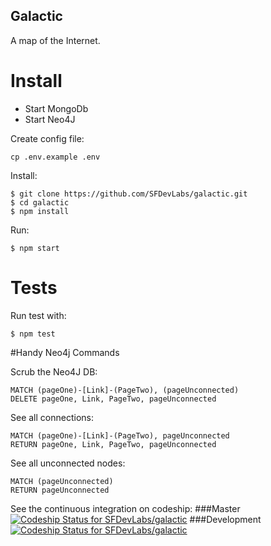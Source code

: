 
## Galactic

A map of the Internet.

# Install

 - Start MongoDb
 - Start Neo4J

Create config file:

```
cp .env.example .env
```

Install:

```
$ git clone https://github.com/SFDevLabs/galactic.git
$ cd galactic
$ npm install
```

Run:

```
$ npm start
```
# Tests
Run test with:

	$ npm test

#Handy Neo4j Commands

Scrub the Neo4J DB:

``` Neo4j
MATCH (pageOne)-[Link]-(PageTwo), (pageUnconnected)
DELETE pageOne, Link, PageTwo, pageUnconnected
```

See all connections:

``` Neo4j
MATCH (pageOne)-[Link]-(PageTwo), pageUnconnected
RETURN pageOne, Link, PageTwo, pageUnconnected
```

See all unconnected nodes:

``` Neo4j
MATCH (pageUnconnected)
RETURN pageUnconnected
```


See the continuous integration on codeship:
###Master
[ ![Codeship Status for SFDevLabs/galactic](https://codeship.com/projects/e11ce800-0103-0134-bf1e-2e7e86e65593/status?branch=master)](https://codeship.com/projects/153417)
###Development
[ ![Codeship Status for SFDevLabs/galactic](https://codeship.com/projects/e11ce800-0103-0134-bf1e-2e7e86e65593/status?branch=development)](https://codeship.com/projects/153417)
